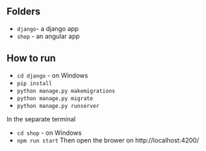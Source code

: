 

## Folders
* `django`- a django app
* `shop` - an angular app

## How to run 
* `cd django` - on Windows
* `pip install`
* `python manage.py makemigrations`
* `python manage.py migrate`
* `python manage.py runserver`<br/>

In the separate terminal 

* `cd shop` - on Windows
* `npm run start` 
Then open the brower on http://localhost:4200/ 
